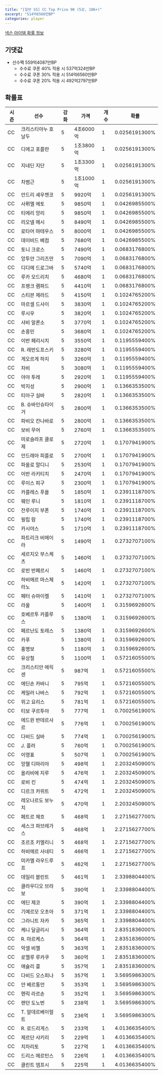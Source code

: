 ```yaml
---
title: "[일반 SS] CC Top Price 90 (5강, 106+)"
excerpt: "514억6560만BP"
categories: player
---
```

[넥슨 아이템 확률 정보](http://iteminfo.nexon.com/probability/fo4?sn=7401)

## 기댓값
- 선수팩 559억4087만BP
  - 수수료 쿠폰 40% 적용 시 537억324만BP
  - 수수료 쿠폰 30% 적용 시 514억6560만BP
  - 수수료 쿠폰 20% 적용 시 492억2797만BP


## 확률표

|시즌|선수|강화|가격|개수|확률|
|---|---|---|---|---|---|
|CC|크리스티아누 호날두|5|4조6000억|1|0.0256191300%|
|CC|디에고 포를란|5|1조3800억|1|0.0256191300%|
|CC|지네딘 지단|5|1조3300억|1|0.0256191300%|
|CC|차범근|5|1조1000억|1|0.0256191300%|
|CC|안드리 셰우첸코|5|9920억|1|0.0256191300%|
|CC|사뮈엘 에토|5|9850억|1|0.0426985500%|
|CC|티에리 앙리|5|9850억|1|0.0426985500%|
|CC|리오넬 메시|5|8490억|1|0.0426985500%|
|CC|로타어 마테우스|5|8000억|1|0.0426985500%|
|CC|데이비드 베컴|5|7680억|1|0.0426985500%|
|CC|토니 크로스|5|7490억|1|0.0683176800%|
|CC|앙투안 그리즈만|5|7090억|1|0.0683176800%|
|CC|디디에 드로그바|5|5740억|1|0.0683176800%|
|CC|루카 모드리치|5|4680억|1|0.0683176800%|
|CC|프랭크 램파드|5|4410억|1|0.0683176800%|
|CC|스티븐 제라드|5|4150억|1|0.1024765200%|
|CC|마르셀 드사이|5|3830억|1|0.1024765200%|
|CC|루시우|5|3820억|1|0.1024765200%|
|CC|샤비 알론소|5|3770억|1|0.1024765200%|
|CC|손흥민|5|3680억|1|0.1024765200%|
|CC|이반 페리시치|5|3550억|1|0.1195559400%|
|CC|R. 레반도프스키|5|3280억|1|0.1195559400%|
|CC|게오르게 하지|5|3260억|1|0.1195559400%|
|CC|차비|5|3080억|1|0.1195559400%|
|CC|야야 투레|5|2920억|1|0.1195559400%|
|CC|박지성|5|2900억|1|0.1366353500%|
|CC|티아구 실바|5|2820억|1|0.1366353500%|
|CC|B. 슈바인슈타이거|5|2800억|1|0.1366353500%|
|CC|파비오 칸나바로|5|2800억|1|0.1366353500%|
|CC|보비 무어|5|2760억|1|0.1366353500%|
|CC|미로슬라프 클로제|5|2720억|1|0.1707941900%|
|CC|안드레아 피를로|5|2700억|1|0.1707941900%|
|CC|파올로 말디니|5|2530억|1|0.1707941900%|
|CC|이반 라키티치|5|2470억|1|0.1707941900%|
|CC|루이스 피구|5|2300억|1|0.1707941900%|
|CC|카를레스 푸욜|5|1850억|1|0.2391118700%|
|CC|웨인 루니|5|1810억|1|0.2391118700%|
|CC|잔루이지 부폰|5|1740억|1|0.2391118700%|
|CC|필립 람|5|1740억|1|0.2391118700%|
|CC|카시야스|5|1710억|1|0.2391118700%|
|CC|파트리크 비에이라|5|1490억|1|0.2732707100%|
|CC|세르지오 부스케츠|5|1460억|1|0.2732707100%|
|CC|로빈 반페르시|5|1460억|1|0.2732707100%|
|CC|하비에르 마스체라노|5|1420억|1|0.2732707100%|
|CC|페터 슈마이켈|5|1410억|1|0.2732707100%|
|CC|라울|5|1400억|1|0.3159692600%|
|CC|호베르투 카를루스|5|1380억|1|0.3159692600%|
|CC|페르난도 토레스|5|1380억|1|0.3159692600%|
|CC|카푸|5|1380억|1|0.3159692600%|
|CC|홍명보|5|1180억|1|0.3159692600%|
|CC|유상철|5|1100억|1|0.5721605500%|
|CC|크리스티안 에릭센|5|987억|1|0.5721605500%|
|CC|에딘손 카바니|5|795억|1|0.5721605500%|
|CC|케일러 나바스|5|792억|1|0.5721605500%|
|CC|위고 요리스|5|781억|1|0.5721605500%|
|CC|티보 쿠르투아|5|777억|1|0.7002561900%|
|CC|에드윈 반데르사르|5|776억|1|0.7002561900%|
|CC|다비드 실바|5|774억|1|0.7002561900%|
|CC|J. 콜러|5|760억|1|0.7002561900%|
|CC|이영표|5|507억|1|0.7002561900%|
|CC|앙헬 디마리아|5|498억|1|2.2032450900%|
|CC|올리비에 지루|5|476억|1|2.2032450900%|
|CC|로비 킨|5|474억|1|2.2032450900%|
|CC|디르크 카위트|5|472억|1|2.2032450900%|
|CC|레오나르도 보누치|5|470억|1|2.2032450900%|
|CC|페트르 체흐|5|468억|1|2.2715627700%|
|CC|세스크 파브레가스|5|468억|1|2.2715627700%|
|CC|조르조 키엘리니|5|468억|1|2.2715627700%|
|CC|하비에르 사네티|5|466억|1|2.2715627700%|
|CC|미카엘 라우드루프|5|462억|1|2.2715627700%|
|CC|데일리 블린트|5|461억|1|2.3398804400%|
|CC|클라우디오 브라보|5|390억|1|2.3398804400%|
|CC|에딘 제코|5|390억|1|2.3398804400%|
|CC|기예르모 오초아|5|371억|1|2.3398804400%|
|CC|그라니트 자카|5|365억|1|2.3398804400%|
|CC|케니 달글리시|5|364억|1|2.8351836000%|
|CC|R. 마르케스|5|364억|1|2.8351836000%|
|CC|악셀 비첼|5|363억|1|2.8351836000%|
|CC|로멜루 루카쿠|5|360억|1|2.8351836000%|
|CC|애슐리 콜|5|357억|1|2.8351836000%|
|CC|다비드 오스피나|5|357억|1|3.5695986300%|
|CC|얀 베르통언|5|353억|1|3.5695986300%|
|CC|헨릭 라르손|5|352억|1|3.5695986300%|
|CC|랜던 도노번|5|238억|1|3.5695986300%|
|CC|T. 알데르베이럴트|5|236억|1|3.5695986300%|
|CC|R. 로드리게스|5|233억|1|4.0136635400%|
|CC|제르단 샤키리|5|229억|1|4.0136635400%|
|CC|치차리토|5|227억|1|4.0136635400%|
|CC|드리스 메르턴스|5|226억|1|4.0136635400%|
|CC|클린트 뎀프시|5|225억|1|4.0136635400%|
